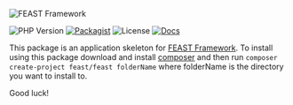 ![FEAST Framework](https://github.com/FeastFramework/framework/blob/master/logos/feast-transparent-small.png?raw=true)

![PHP Version](https://img.shields.io/packagist/php-v/feast/feast/v2.x-dev)
[![Packagist](https://img.shields.io/packagist/v/feast/feast)](https://packagist.org/packages/feast/feast)
![License](https://img.shields.io/packagist/l/feast/feast.svg)
[![Docs](https://img.shields.io/badge/docs-quickstart-green.svg)](https://docs.feast-framework.com)

This package is an application skeleton for [FEAST Framework](https://github.com/FeastFramework/framework). To install
using this package download and install [composer](https://getcomposer.org/) and then
run `composer create-project feast/feast folderName` where folderName is the directory you want to install to.

Good luck!